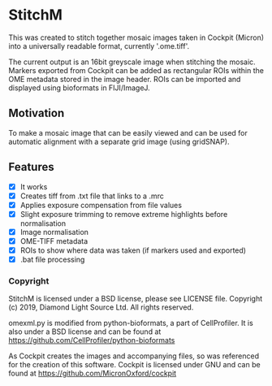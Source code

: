 # StitchM
This was created to stitch together mosaic images taken in Cockpit (Micron)
into a universally readable format, currently '.ome.tiff'.

The current output is an 16bit greyscale image when stitching the mosaic.
Markers exported from Cockpit can be added as rectangular ROIs within the OME
metadata stored in the image header. ROIs can be imported and displayed using
bioformats in FIJI/ImageJ.

## Motivation
To make a mosaic image that can be easily viewed and can be used for automatic 
alignment with a separate grid image (using gridSNAP).

## Features
- [x] It works
- [x] Creates tiff from .txt file that links to a .mrc
- [x] Applies exposure compensation from file values
- [x] Slight exposure trimming to remove extreme highlights before normalisation
- [x] Image normalisation
- [x] OME-TIFF metadata
- [x] ROIs to show where data was taken (if markers used and exported)
- [x] .bat file processing

### Copyright

StitchM is licensed under a BSD license, please see LICENSE file.
Copyright (c) 2019, Diamond Light Source Ltd. All rights reserved.

omexml.py is modified from python-bioformats, a part of CellProfiler. It is
also under a BSD license and can be found at
https://github.com/CellProfiler/python-bioformats

As Cockpit creates the images and accompanying files, so was referenced for the
creation of this software. Cockpit is licensed under GNU and can be found at
https://github.com/MicronOxford/cockpit
